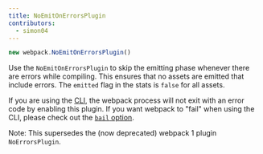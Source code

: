 ```yaml
---
title: NoEmitOnErrorsPlugin
contributors:
  - simon04
---
```


```javascript
new webpack.NoEmitOnErrorsPlugin()
```

Use the `NoEmitOnErrorsPlugin` to skip the emitting phase whenever there are errors while compiling. This ensures that no assets are emitted that include errors. The `emitted` flag in the stats is `false` for all assets.

If you are using the [CLI](/api/cli/), the webpack process will not exit with an error code by enabling this plugin. If you want webpack to "fail" when using the CLI, please check out the [`bail` option](/api/cli/#advanced-options).

Note: This supersedes the (now deprecated) webpack 1 plugin `NoErrorsPlugin`.
